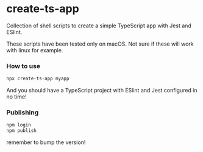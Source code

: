 # create-ts-app
Collection of shell scripts to create a simple TypeScript app with Jest and ESlint.

These scripts have been tested only on macOS. Not sure if these will work with linux for example.

### How to use

```bash
npx create-ts-app myapp
```

And you should have a TypeScript project with ESlint and Jest configured in no time!

### Publishing

```bash
npm login
npm publish
```

remember to bump the version!